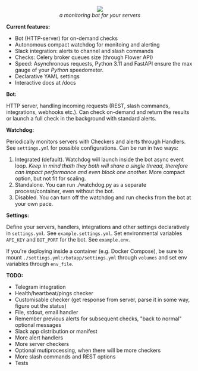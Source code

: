<p align="center">
<img src="https://repository-images.githubusercontent.com/557768275/6a8a5d08-dc4f-4c19-9466-024af5c4d828">
<br>
<em>a monitoring bot for your servers</em>
</p>

**Current features:**

- Bot (HTTP-server) for on-demand checks
- Autonomous compact watchdog for monitoing and alerting
- Slack integration: alerts to channel and slash commands
- Checks: Celery broker queues size (through Flower API)
- Speed: Asynchronous requests, Python 3.11 and FastAPI ensure the max gauge of your *Python* 
speedometer.
- Declarative YAML settings
- Interactive docs at /docs

**Bot:**

HTTP server, handling incoming requests (REST, slash commands, integrations, webhooks etc.). Can check on-demand and return the results or launch a full check in the background with standard alerts.

**Watchdog:**

Periodically monitors servers with Checkers and alerts through Handlers. See `settings.yml` for possible configurations.
Can be run in two ways:

1) Integrated (default).
Watchdog will launch inside the bot async event loop. *Keep in mind thath they both will share a single thread, therefore can impact performance and even block one another.*
More compact option, but not fit for scaling.
2) Standalone.
You can run ./watchdog.py as a separate process/container, even without the bot.
3) Disabled.
You can turn off the watchdog and run checks from the bot at your own pace.

**Settings:**

Define your servers, handlers, integrations and other settings declaratively in `settings.yml`. See `example.settings.yml`.
Set environmental variables `API_KEY` and `BOT_PORT` for the bot. See `example.env`.

If you're deploying inside a container (e.g. Docker Compose), be sure to mount `./settings.yml:/botapp/settings.yml` through `volumes` and set env variables through `env_file`.

**TODO:**

- Telegram integration
- Health/heartbeat/pings checker
- Customisable checker (get response from server, parse it in some way, figure out the status)
- File, stdout, email handler
- Remember previous alerts for subsequent checks, "back to normal" optional messages
- Slack app distribution or manifest
- More alert handlers
- More server checkers
- Optional mutiprocessing, when there will be more checkers
- More slash commands and REST options
- Tests
